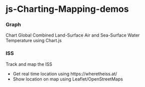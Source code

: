 # js-Charting-Mapping-demos

<h3>Graph</h3>
Chart Global Combined Land-Surface Air and Sea-Surface Water Temperature using Chart.js

<h3>ISS</h3>
Track and map the ISS
<ul>
  <li>Get real time location using https://wheretheiss.at/</li>
  <li>Show location on map using Leaflet/OpenStreetMaps</li>
</ul>

